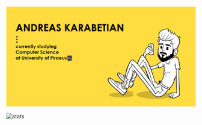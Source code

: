 ![me](https://github.com/adreaskar/images/blob/master/me.jpg)

![stats](https://github-readme-stats.vercel.app/api?username=adreaskar&&show_icons=true&title_color=ffffff&icon_color=bb2acf&text_color=daf7dc&bg_color=151515)
<!--
**adreaskar/adreaskar** is a ✨ _special_ ✨ repository because its `README.md` (this file) appears on your GitHub profile.

Here are some ideas to get you started:

- 🔭 I’m currently working on ...
- 🌱 I’m currently learning ...
- 👯 I’m looking to collaborate on ...
- 🤔 I’m looking for help with ...
- 💬 Ask me about ...
- 📫 How to reach me: ...
- 😄 Pronouns: ...
- ⚡ Fun fact: ...
-->
